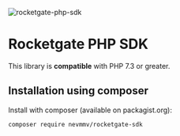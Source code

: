 ![rocketgate-php-sdk](http://rocketgate.com/images/logo_rocketgate.png)

Rocketgate PHP SDK
===========

This library is __compatible__ with PHP 7.3 or greater.

## Installation using composer

Install with composer (available on packagist.org):

```sh
composer require nevmmv/rocketgate-sdk
```